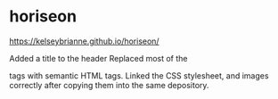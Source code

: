 # horiseon

https://kelseybrianne.github.io/horiseon/

Added a title to the header
Replaced most of the <div> tags with semantic HTML tags.
Linked the CSS stylesheet, and images correctly after copying them into the same depository.